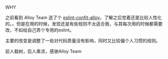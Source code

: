 WHY

之前看到 Alloy Team 造了个 [eslint-confit-alloy](https://github.com/AlloyTeam/eslint-config-alloy)，了解之后觉着还是比较人性化的。。但是在用的时候，发现还是有些规则不太适合我，与其每次用的时候都需要改，不如给自己弄个专用的eslint。

主要的改变是调整了一些对代码质量没有影响，同时又比较偏个人习惯的规则。

前人栽树，后人乘凉，感谢Alloy Team

